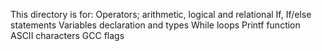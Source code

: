 This directory is for:
Operators; arithmetic, logical and relational
If, If/else statements
Variables declaration and types
While loops
Printf function
ASCII characters
GCC flags
